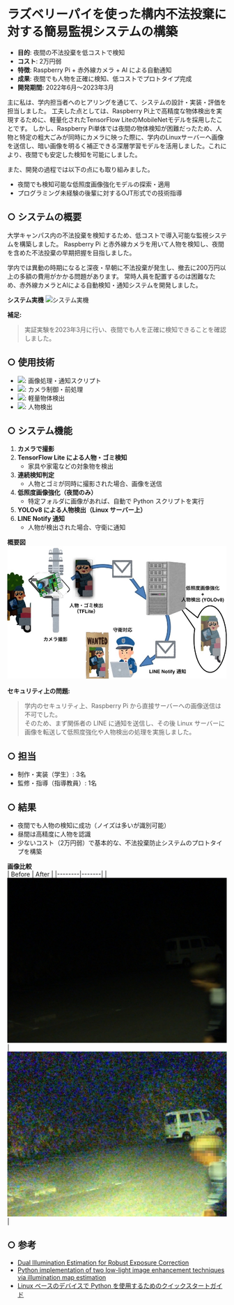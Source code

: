 # ラズベリーパイを使った構内不法投棄に対する簡易監視システムの構築

- **目的**: 夜間の不法投棄を低コストで検知
- **コスト**: 2万円弱
- **特徴**: Raspberry Pi + 赤外線カメラ + AI による自動通知
- **成果**: 夜間でも人物を正確に検知、低コストでプロトタイプ完成
- **開発期間:** 2022年6月〜2023年3月

主に私は、学内担当者へのヒアリングを通じて、システムの設計・実装・評価を担当しました。
工夫した点としては、Raspberry Pi上で高精度な物体検出を実現するために、軽量化されたTensorFlow LiteのMobileNetモデルを採用したことです。
しかし、Raspberry Pi単体では夜間の物体検知が困難だったため、人物と特定の粗大ごみが同時にカメラに映った際に、学内のLinuxサーバーへ画像を送信し、暗い画像を明るく補正できる深層学習モデルを活用しました。これにより、夜間でも安定した検知を可能にしました。

また、開発の過程では以下の点にも取り組みました。

* 夜間でも検知可能な低照度画像強化モデルの探索・適用
* プログラミング未経験の後輩に対するOJT形式での技術指導

## ○ システムの概要
大学キャンパス内の不法投棄を検知するため、低コストで導入可能な監視システムを構築しました。
Raspberry Pi と赤外線カメラを用いて人物を検知し、夜間を含めた不法投棄の早期把握を目指しました。  

学内では異動の時期になると深夜・早朝に不法投棄が発生し、撤去に200万円以上の多額の費用がかかる問題があります。
常時人員を配置するのは困難なため、赤外線カメラとAIによる自動検知・通知システムを開発しました。

**システム実機**
![システム実機](images/HeardWare.png)

**補足:**
> 実証実験を2023年3月に行い、夜間でも人を正確に検知できることを確認しました。

## ○ 使用技術
- <img src="https://img.shields.io/badge/-Python-3776AB?style=flat&logo=python&logoColor=white">: 画像処理・通知スクリプト
- <img src="https://img.shields.io/badge/-OpenCV-3776AB?style=flat&logo=opencv&logoColor=white">: カメラ制御・前処理
- <img src="https://img.shields.io/badge/-TensorFlowLite-3776AB?style=flat&logo=tensorflowlite&logoColor=white">: 軽量物体検出
- <img src="https://img.shields.io/badge/-YOLO-3776AB?style=flat&logo=yolo&logoColor=white">: 人物検出

## ○ システム機能
1. **カメラで撮影**
2. **TensorFlow Lite による人物・ゴミ検知**
   - 家具や家電などの対象物を検出
3. **連続検知判定**
   - 人物とゴミが同時に撮影された場合、画像を送信
4. **低照度画像強化（夜間のみ）**
   - 特定フォルダに画像があれば、自動で Python スクリプトを実行
5. **YOLOv8 による人物検出（Linux サーバー上）**
6. **LINE Notify 通知**
   - 人物が検出された場合、守衛に通知

**概要図**
![概要図](images/SystemView.jpg)

**セキュリティ上の問題:**  
> 学内のセキュリティ上、Raspberry Pi から直接サーバーへの画像送信は不可でした。  
> そのため、まず関係者の LINE に通知を送信し、その後 Linux サーバーに画像を転送して低照度強化や人物検出の処理を実施しました。

## ○ 担当
- 制作・実装（学生）: 3名
- 監修・指導（指導教員）: 1名

## ○ 結果
- 夜間でも人物の検知に成功（ノイズは多いが識別可能）
- 昼間は高精度に人物を認識
- 少ないコスト（2万円弱）で基本的な、不法投棄防止システムのプロトタイプを構築

**画像比較**  
| Before | After |
|--------|-------|
| ![通知画像](images/notify_img.jpg) | ![低照度強化画像](images/notify_img_DUAL_g0.8_l0.15.jpg) |  

## ○ 参考
- [Dual Illumination Estimation for Robust Exposure Correction](https://arxiv.org/pdf/1910.13688)  
- [Python implementation of two low-light image enhancement techniques via illumination map estimation](https://github.com/pvnieo/Low-light-Image-Enhancement)  
- [Linux ベースのデバイスで Python を使用するためのクイックスタートガイド](https://www.tensorflow.org/lite/guide/python?hl=ja#install_tensorflow_lite_for_python)
